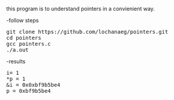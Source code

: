 this program is to understand pointers in a convienient way.

-follow steps
<pre>
git clone https://github.com/lochanaeg/pointers.git
cd pointers
gcc pointers.c
./a.out
</pre>

-results
<pre>
i= 1
*p = 1
&i = 0x0xbf9b5be4
p = 0xbf9b5be4
</pre>

